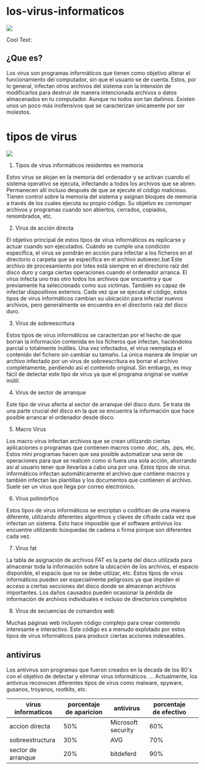 # los-virus-informaticos
 
 ![](https://images.cooltext.com/5136265.png)
 
<a href="http://cooltext.com" target="_top"><img src="https://cooltext.com/images/ct_pixel.gif" width="80" height="15" alt="Cool Text: Logo and Graphics Generator" border="0" /></a>

## ¿Que es?
Los virus son programas informáticos que tienen como objetivo alterar el  funcionamiento del computador, sin que el usuario se de cuenta. Estos, por lo general, infectan otros archivos del sistema con la intensión de modificarlos para destruir de manera intencionada archivos o datos almacenados en tu computador. Aunque no todos son tan dañinos. Existen unos un poco más inofensivos que se caracterizan únicamente por ser molestos.

# tipos de virus

![](https://www.contramuro.com/wp-content/uploads/2018/01/virus-inform%C3%A1ticos-m%C3%A1s-peligrosos.jpg)

1. Tipos de virus informáticos residentes en memoria

Estos virus se alojan en la memoria del ordenador y se activan cuando el sistema operativo se ejecuta, infectando a todos los archivos que se abren. Permanecen allí incluso después de que se ejecute el código malicioso. Tienen control sobre la memoria del sistema y asignan bloques de memoria a través de los cuales ejecuta su propio código. Su objetivo es corromper archivos y programas cuando son abiertos, cerrados, copiados, renombrados, etc.

 

2. Virus de acción directa

El objetivo principal de estos tipos de virus informáticos es replicarse y actuar cuando son ejecutados. Cuándo se cumple una condición específica, el virus se pondrán en acción para infectar a los ficheros en el directorio o carpeta que se especifica en el archivo autoexec.bat Este archivo de procesamiento por lotes está siempre en el directorio raíz del disco duro y carga ciertas operaciones cuando el ordenador arranca. El virus infecta uno tras otro todos los archivos que encuentra y que previamente ha seleccionado como sus víctimas. También es capaz de infectar dispositivos externos. Cada vez que se ejecuta el código, estos tipos de virus informáticos cambian su ubicación para infectar nuevos archivos, pero generalmente se encuentra en el directorio raíz del disco duro.

 

3. Virus de sobreescritura

Estos tipos de virus informáticos se caracterizan por el hecho de que borran la información contenida en los ficheros que infectan, haciéndolos parcial o totalmente inútiles. Una vez infectados, el virus reemplaza el contenido del fichero sin cambiar su tamaño. La única manera de limpiar un archivo infectado por un virus de sobreescritura es borrar el archivo completamente, perdiendo así el contenido original. Sin embargo, es muy fácil de detectar este tipo de virus ya que el programa original se vuelve inútil.

 

4. Virus de sector de arranque

Este tipo de virus afecta al sector de arranque del disco duro. Se trata de una parte crucial del disco en la que se encuentra la información que hace posible arrancar el ordenador desde disco.

 

5. Macro Virus

Los macro virus infectan archivos que se crean utilizando ciertas aplicaciones o programas que contienen macros como .doc, .xls, .pps, etc. Estos mini programas hacen que sea posible automatizar una serie de operaciones para que se realicen como si fuera una sola acción, ahorrando así al usuario tener que llevarlas a cabo una por una. Estos tipos de virus informáticos infectan automáticamente el archivo que contiene macros y también infectan las plantillas y los documentos que contienen el archivo. Suele ser un virus que llega por correo electrónico.

 

6. Virus polimórfico

Estos tipos de virus informáticos se encriptan o codifican de una manera diferente, utilizando diferentes algoritmos y claves de cifrado cada vez que infectan un sistema. Esto hace imposible que el software antivirus los encuentre utilizando búsquedas de cadena o firma porque son diferentes cada vez.

 

7. Virus fat

La tabla de asignación de archivos FAT es la parte del disco utilizada para almacenar toda la información sobre la ubicación de los archivos, el espacio disponible, el espacio que no se debe utilizar, etc. Estos tipos de virus informáticos pueden ser especialmente peligrosos ya que impiden el acceso a ciertas secciones del disco donde se almacenan archivos importantes. Los daños causados pueden ocasionar la pérdida de información de archivos individuales e incluso de directorios completos

 

8. Virus de secuencias de comandos web

Muchas páginas web incluyen código complejo para crear contenido interesante e interactivo. Este código es a menudo explotado por estos tipos de virus informáticos para producir ciertas acciones indeseables.

## antivirus

Los antivirus son programas que fueron creados en la decada de los 80's con el objetivo de detectar y eliminar virus informáticos. ... Actualmente, los antivirus reconocen diferentes tipos de virus como malware, spyware, gusanos, troyanos, rootkits, etc.

| virus informaticos | porcentaje de aparicion | antivirus | porcentaje de efectivo |  |
|--------------------|-------------------------|--------------------|------------------------|---|
| accion directa | 50% | Microsoft security | 60% |  |
| sobreestructura | 30% | AVG | 70% |  |
| sector de arranque | 20% | bitdeferd | 90% |  |
